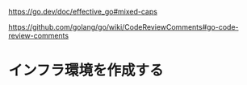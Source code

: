 https://go.dev/doc/effective_go#mixed-caps

https://github.com/golang/go/wiki/CodeReviewComments#go-code-review-comments


# インフラ環境を作成する
